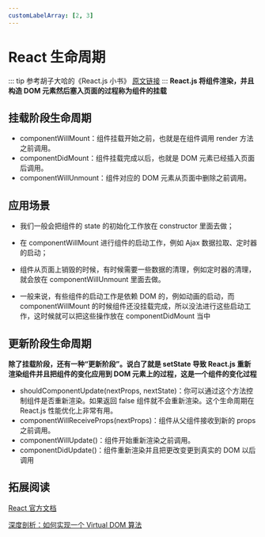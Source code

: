 ```yaml
---
customLabelArray: [2, 3]
---
```


# React 生命周期

::: tip
参考胡子大哈的《React.js 小书》 [原文链接](http://huziketang.mangojuice.top/books/react)
:::
**React.js 将组件渲染，并且构造 DOM 元素然后塞入页面的过程称为组件的挂载**

## 挂载阶段生命周期

- componentWillMount：组件挂载开始之前，也就是在组件调用 render 方法之前调用。
- componentDidMount：组件挂载完成以后，也就是 DOM 元素已经插入页面后调用。
- componentWillUnmount：组件对应的 DOM 元素从页面中删除之前调用。

## 应用场景

- 我们一般会把组件的 state 的初始化工作放在 constructor 里面去做；
- 在 componentWillMount 进行组件的启动工作，例如 Ajax 数据拉取、定时器的启动；
- 组件从页面上销毁的时候，有时候需要一些数据的清理，例如定时器的清理，就会放在 componentWillUnmount 里面去做。

- 一般来说，有些组件的启动工作是依赖 DOM 的，例如动画的启动，而 componentWillMount 的时候组件还没挂载完成，所以没法进行这些启动工作，这时候就可以把这些操作放在 componentDidMount 当中

## 更新阶段生命周期

**除了挂载阶段，还有一种“更新阶段”。说白了就是 setState 导致 React.js 重新渲染组件并且把组件的变化应用到 DOM 元素上的过程，这是一个组件的变化过程**

- shouldComponentUpdate(nextProps, nextState)：你可以通过这个方法控制组件是否重新渲染。如果返回 false 组件就不会重新渲染。这个生命周期在 React.js 性能优化上非常有用。
- componentWillReceiveProps(nextProps)：组件从父组件接收到新的 props 之前调用。
- componentWillUpdate()：组件开始重新渲染之前调用。
- componentDidUpdate()：组件重新渲染并且把更改变更到真实的 DOM 以后调用

## 拓展阅读

[React 官方文档](https://reactjs.org/docs/getting-started.html)

[深度剖析：如何实现一个 Virtual DOM 算法](https://github.com/livoras/blog/issues/13)
